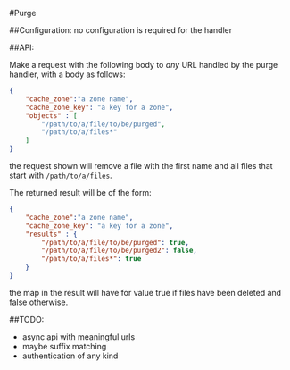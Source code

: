 #Purge

##Configuration:
no configuration is required for the handler

##API:

Make a request with the following body to *any* URL handled by the purge handler, with a body as follows:

```json
{
	"cache_zone":"a zone name",
	"cache_zone_key": "a key for a zone",
	"objects" : [
		"/path/to/a/file/to/be/purged",
		"/path/to/a/files*"
	]
}
```

the request shown will remove a file with the first name and all files that start with `/path/to/a/files`.

The returned result will be of the form:

```json
{
	"cache_zone":"a zone name",
	"cache_zone_key": "a key for a zone",
	"results" : {
		"/path/to/a/file/to/be/purged": true,
		"/path/to/a/file/to/be/purged2": false,
		"/path/to/a/files*": true
	}
}
```

the map in the result will have for value true if files have been deleted and false otherwise.

##TODO:

* async api with meaningful urls 
* maybe suffix matching
* authentication of any kind
